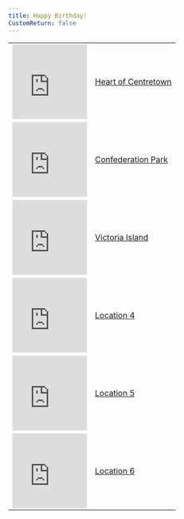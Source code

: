 ```yaml
---
title: Happy Birthday!
CustomReturn: false
---
```


<style type="text/css">
 table.center {
    margin-left: auto;
    margin-right: auto;
}
</style>

<div style="text-align:center">
 <!-- tables, don't @ me -->
 <table class="center" id="Locations">
  
 <!-- Location 1 -->
 <tr>
   <td>
     <iframe src="https://www.google.com/maps/embed?pb=!1m18!1m12!1m3!1d4710.025622366988!2d-75.70739115844336!3d45.41744562661835!2m3!1f0!2f0!3f0!3m2!1i1024!2i768!4f13.1!3m3!1m2!1s0x0%3A0x0!2zNDXCsDI1JzAzLjMiTiA3NcKwNDInMTQuMiJX!5e0!3m2!1sen!2sca!4v1535345331391" width="150" height="150" frameborder="0" style="border:0" allowfullscreen></iframe>
   </td>
  <td><a href="p1.html">Heart of Centretown</a></td>
 </tr>
 <tr>
  <td colspan="2" style="display: none;" id="p1done">
  </td>
 </tr>
  
 <!-- Location 2 -->
 <tr>
   <td>
     <iframe src="https://www.google.com/maps/embed?pb=!1m18!1m12!1m3!1d2800.3766625182943!2d-75.69416968476577!3d45.42190797910049!2m3!1f0!2f0!3f0!3m2!1i1024!2i768!4f13.1!3m3!1m2!1s0x0%3A0x0!2zNDXCsDI1JzE4LjkiTiA3NcKwNDEnMzEuMSJX!5e0!3m2!1sen!2sca!4v1535347269145" width="150" height="150" frameborder="0" style="border:0" allowfullscreen></iframe>
   </td>
  <td><a href="p2.html">Confederation Park</a></td>
 </tr>
 <tr>
  <td colspan="2" style="display: none;" id="p2done">
  </td>
 </tr>
  
 <!-- Location 3 -->
 <tr>
   <td>
     <iframe src="https://www.google.com/maps/embed?pb=!1m18!1m12!1m3!1d2800.4191206256223!2d-75.71378168476576!3d45.42105197910048!2m3!1f0!2f0!3f0!3m2!1i1024!2i768!4f13.1!3m3!1m2!1s0x0%3A0x0!2zNDXCsDI1JzE1LjgiTiA3NcKwNDInNDEuNyJX!5e0!3m2!1sen!2sca!4v1535347993456" width="150" height="150" frameborder="0" style="border:0" allowfullscreen></iframe>
   </td>
   <td><a href="p3.html">Victoria Island</a></td>
 </tr>
 <tr>
  <td colspan="2" style="display: none;" id="p3done">
  </td>
 </tr>
 
 <!-- Location 4 -->
 <tr>
   <td>
     <iframe src="https://www.google.com/maps/embed?pb=!1m18!1m12!1m3!1d2800.4191206256223!2d-75.71378168476576!3d45.42105197910048!2m3!1f0!2f0!3f0!3m2!1i1024!2i768!4f13.1!3m3!1m2!1s0x0%3A0x0!2zNDXCsDI1JzE1LjgiTiA3NcKwNDInNDEuNyJX!5e0!3m2!1sen!2sca!4v1535347993456" width="150" height="150" frameborder="0" style="border:0" allowfullscreen></iframe>
   </td>
   <td><a href="p4.html">Location 4</a></td>
 </tr>
 <tr>
  <td colspan="2" style="display: none;" id="p4done">
  </td>
 </tr>
 
 <!-- Location 5 -->
 <tr>
   <td>
     <iframe src="https://www.google.com/maps/embed?pb=!1m18!1m12!1m3!1d2800.4191206256223!2d-75.71378168476576!3d45.42105197910048!2m3!1f0!2f0!3f0!3m2!1i1024!2i768!4f13.1!3m3!1m2!1s0x0%3A0x0!2zNDXCsDI1JzE1LjgiTiA3NcKwNDInNDEuNyJX!5e0!3m2!1sen!2sca!4v1535347993456" width="150" height="150" frameborder="0" style="border:0" allowfullscreen></iframe>
   </td>
   <td><a href="p5.html">Location 5</a></td>
 </tr>
 <tr>
  <td colspan="2" style="display: none;" id="p5done">
  </td>
 </tr>
 
  <!-- Location 6 -->
 <tr>
   <td>
     <iframe src="https://www.google.com/maps/embed?pb=!1m18!1m12!1m3!1d2800.4191206256223!2d-75.71378168476576!3d45.42105197910048!2m3!1f0!2f0!3f0!3m2!1i1024!2i768!4f13.1!3m3!1m2!1s0x0%3A0x0!2zNDXCsDI1JzE1LjgiTiA3NcKwNDInNDEuNyJX!5e0!3m2!1sen!2sca!4v1535347993456" width="150" height="150" frameborder="0" style="border:0" allowfullscreen></iframe>
   </td>
   <td><a href="p6.html">Location 6</a></td>
 </tr>
 <tr>
  <td colspan="2" style="display: none;" id="p6done">
  </td>
 </tr>
 <tr>
 </tr>
  
 </table>
</div>

<style>
.mycenter {
    text-align:center;
}
</style>

<script src = "/7571101397556063/htools.js"></script>
<script>
  function getCookie(cname) {
      var name = cname + "=";
      var ca = document.cookie.split(';');
      for(var i = 0; i < ca.length; i++) {
          var c = ca[i];
          while (c.charAt(0) == ' ') {
              c = c.substring(1);
          }
          if (c.indexOf(name) == 0) {
              return c.substring(name.length, c.length);
          }
      }
      return "";
  }
  
  function lazyHash(InString) {
      var hash = 5381;
      for(var i = 0; i < InString.length; i++)
      {
         hash = hash*33 + InString.charCodeAt(i);
      }
      return hash;
  }
  
  function CheckForFinished(Cookie, CheckValue, TableRow, EncodedMessage) {
     var loc_cookie = getCookie("loc1_SecondAnswerCookie");
     if (lazyHash(loc_cookie)  == CheckValue)
     {
       document.getElementById(TableRow).style.display = "table-cell";
       document.getElementById(TableRow).colspan = "2";
       document.getElementById(TableRow).innerHTML = A_Decode(EncodedMessage);
     }
  }

  CheckForFinished("loc1_SecondAnswerCookie", 7571710509952919,    "p1done", "WSp4qzyhp4gbhnfvazujump4qzgbp4qatbtgtg..");
  CheckForFinished("loc2_SecondAnswerCookie", 8245356102421490000, "p2done", "YHtbgbgbqzumtbp4##22");
  CheckForFinished("loc3_SecondAnswerCookie", 8246959407606339000, "p3done", "YHtbgbgbqzumtbp4##33");
  CheckForFinished("loc4_SecondAnswerCookie", 8246957399872469000, "p4done", "YHtbgbgbqzumtbp4##44");
  CheckForFinished("loc5_SecondAnswerCookie", 8247122917860826000, "p5done", "YHtbgbgbqzumtbp4##55");
  CheckForFinished("loc6_SecondAnswerCookie", 8244727662634403000, "p6done", "YHtbgbgbqzumtbp4##66");
</script>
